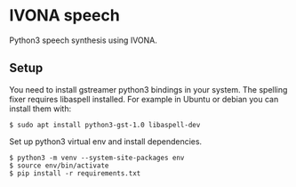 IVONA speech
============

Python3 speech synthesis using IVONA.

Setup
-----

You need to install gstreamer python3 bindings in your system.
The spelling fixer requires libaspell installed.
For example in Ubuntu or debian you can install them with:

    $ sudo apt install python3-gst-1.0 libaspell-dev

Set up python3 virtual env and install dependencies.

    $ python3 -m venv --system-site-packages env
    $ source env/bin/activate
    $ pip install -r requirements.txt
